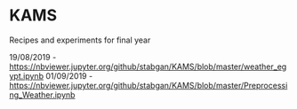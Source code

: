 # KAMS
Recipes and experiments for final year

19/08/2019 - https://nbviewer.jupyter.org/github/stabgan/KAMS/blob/master/weather_egypt.ipynb
01/09/2019 - https://nbviewer.jupyter.org/github/stabgan/KAMS/blob/master/Preprocessing_Weather.ipynb
